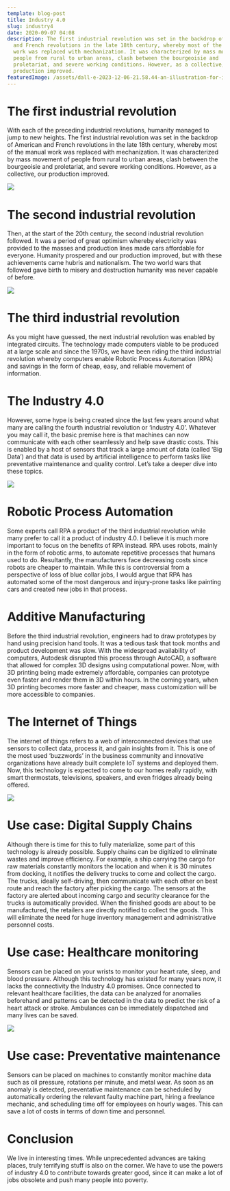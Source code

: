 ```yaml
---
template: blog-post
title: Industry 4.0
slug: industry4
date: 2020-09-07 04:08
description: The first industrial revolution was set in the backdrop of American
  and French revolutions in the late 18th century, whereby most of the manual
  work was replaced with mechanization. It was characterized by mass movement of
  people from rural to urban areas, clash between the bourgeoisie and
  proletariat, and severe working conditions. However, as a collective, our
  production improved.
featuredImage: /assets/dall·e-2023-12-06-21.58.44-an-illustration-for-industry-4.0-maintaining-the-teal-and-black-color-scheme.-the-image-should-feature-interconnected-industrial-and-technological-.png
---
```

<!--StartFragment-->

# The first industrial revolution

With each of the preceding industrial revolutions, humanity managed to jump to new heights. The first industrial revolution was set in the backdrop of American and French revolutions in the late 18th century, whereby most of the manual work was replaced with mechanization. It was characterized by mass movement of people from rural to urban areas, clash between the bourgeoisie and proletariat, and severe working conditions. However, as a collective, our production improved.

![](https://miro.medium.com/max/1400/1*Cnb6aLC2gpuf28CUZfcS2g.png)

# The second industrial revolution

Then, at the start of the 20th century, the second industrial revolution followed. It was a period of great optimism whereby electricity was provided to the masses and production lines made cars affordable for everyone. Humanity prospered and our production improved, but with these achievements came hubris and nationalism. The two world wars that followed gave birth to misery and destruction humanity was never capable of before.

![](https://miro.medium.com/max/1400/1*vXAMrKXF11rH4WGXAcaUew.png)

# The third industrial revolution

As you might have guessed, the next industrial revolution was enabled by integrated circuits. The technology made computers viable to be produced at a large scale and since the 1970s, we have been riding the third industrial revolution whereby computers enable Robotic Process Automation (RPA) and savings in the form of cheap, easy, and reliable movement of information.

# The Industry 4.0

However, some hype is being created since the last few years around what many are calling the fourth industrial revolution or ‘industry 4.0’. Whatever you may call it, the basic premise here is that machines can now communicate with each other seamlessly and help save drastic costs. This is enabled by a host of sensors that track a large amount of data (called ‘Big Data’) and that data is used by artificial intelligence to perform tasks like preventative maintenance and quality control. Let’s take a deeper dive into these topics.

![](https://miro.medium.com/max/1400/1*XC3xevb1bztdvMQ7mYmjQQ.png)

# Robotic Process Automation

Some experts call RPA a product of the third industrial revolution while many prefer to call it a product of industry 4.0. I believe it is much more important to focus on the benefits of RPA instead. RPA uses robots, mainly in the form of robotic arms, to automate repetitive processes that humans used to do. Resultantly, the manufacturers face decreasing costs since robots are cheaper to maintain. While this is controversial from a perspective of loss of blue collar jobs, I would argue that RPA has automated some of the most dangerous and injury-prone tasks like painting cars and created new jobs in that process.

# Additive Manufacturing

Before the third industrial revolution, engineers had to draw prototypes by hand using precision hand tools. It was a tedious task that took months and product development was slow. With the widespread availability of computers, Autodesk disrupted this process through AutoCAD, a software that allowed for complex 3D designs using computational power. Now, with 3D printing being made extremely affordable, companies can prototype even faster and render them in 3D within hours. In the coming years, when 3D printing becomes more faster and cheaper, mass customization will be more accessible to companies.

# The Internet of Things

The internet of things refers to a web of interconnected devices that use sensors to collect data, process it, and gain insights from it. This is one of the most used ‘buzzwords’ in the business community and innovative organizations have already built complete IoT systems and deployed them. Now, this technology is expected to come to our homes really rapidly, with smart thermostats, televisions, speakers, and even fridges already being offered.

![](https://miro.medium.com/max/1400/1*P8QxN4rdwF0kdHBETFxBdQ.png)

# Use case: Digital Supply Chains

Although there is time for this to fully materialize, some part of this technology is already possible. Supply chains can be digitized to eliminate wastes and improve efficiency. For example, a ship carrying the cargo for raw materials constantly monitors the location and when it is 30 minutes from docking, it notifies the delivery trucks to come and collect the cargo. The trucks, ideally self-driving, then communicate with each other on best route and reach the factory after picking the cargo. The sensors at the factory are alerted about incoming cargo and security clearance for the trucks is automatically provided. When the finished goods are about to be manufactured, the retailers are directly notified to collect the goods. This will eliminate the need for huge inventory management and administrative personnel costs.

# Use case: Healthcare monitoring

Sensors can be placed on your wrists to monitor your heart rate, sleep, and blood pressure. Although this technology has existed for many years now, it lacks the connectivity the Industry 4.0 promises. Once connected to relevant healthcare facilities, the data can be analyzed for anomalies beforehand and patterns can be detected in the data to predict the risk of a heart attack or stroke. Ambulances can be immediately dispatched and many lives can be saved.

![](https://miro.medium.com/max/1400/1*2QY0DII8tWitB_W1kNWc8g.png)

# Use case: Preventative maintenance

Sensors can be placed on machines to constantly monitor machine data such as oil pressure, rotations per minute, and metal wear. As soon as an anomaly is detected, preventative maintenance can be scheduled by automatically ordering the relevant faulty machine part, hiring a freelance mechanic, and scheduling time off for employees on hourly wages. This can save a lot of costs in terms of down time and personnel.

# Conclusion

We live in interesting times. While unprecedented advances are taking places, truly terrifying stuff is also on the corner. We have to use the powers of industry 4.0 to contribute towards greater good, since it can make a lot of jobs obsolete and push many people into poverty. 

<!--EndFragment-->